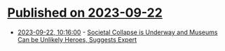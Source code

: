 # [Published on 2023-09-22](index.md)

* [2023-09-22, 10:16:00](https://soylentnews.org/article.pl?sid=23/09/20/1130245&from=rss) - [Societal Collapse is Underway and Museums Can be Unlikely Heroes, Suggests Expert](https://soylentnews.org/article.pl?sid=23/09/20/1130245&from=rss)
